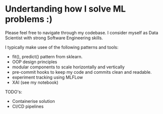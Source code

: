 # Undertanding how I solve ML problems :) 

Please feel free to navigate through my codebase. I consider myself as Data Scientist with strong Software Engineering skills. 

I typically make usee of the following patterns and tools: 
- fit(), predict() pattern from sklearn.
- OOP design principles
- modular components to scale horizontally and vertically
- pre-commit hooks to keep my code and commits clean and readable.
- experiment tracking using MLFLow
- XAI (see my notebook)

TODO's: 
- Containerise solution
- CI/CD pipelines
